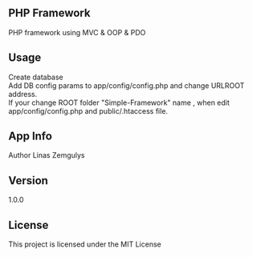 <h2>PHP Framework</h2>      
PHP framework using MVC & OOP & PDO<br>

<h2>Usage</h2>
Create database<br>
Add DB config params to app/config/config.php and change URLROOT address.<br>
If your change ROOT folder "Simple-Framework" name , when edit app/config/config.php and public/.htaccess file.<br>

<h2>App Info</h2>
Author
Linas Zemgulys

<h2>Version</h2>
1.0.0

<h2>License</h2>
This project is licensed under the MIT License
